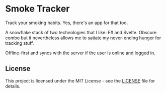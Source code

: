# Smoke Tracker

Track your smoking habits. Yes, there's an app for that too.

A snowflake stack of two technologies that I like: F# and Svelte. Obscure combo but it nevertheless allows me to satiate my never-ending hunger for tracking stuff.

Offline-first and syncs with the server if the user is online and logged in.

## License

This project is licensed under the MIT License - see the [LICENSE](LICENSE) file for details.
